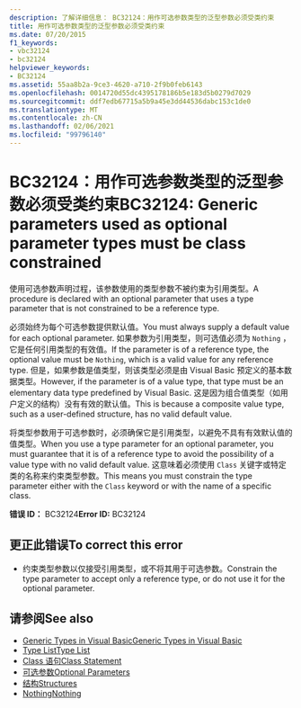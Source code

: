 ```yaml
---
description: 了解详细信息： BC32124：用作可选参数类型的泛型参数必须受类约束
title: 用作可选参数类型的泛型参数必须受类约束
ms.date: 07/20/2015
f1_keywords:
- vbc32124
- bc32124
helpviewer_keywords:
- BC32124
ms.assetid: 55aa8b2a-9ce3-4620-a710-2f9b0feb6143
ms.openlocfilehash: 0014720d55dc4395178186b5e183d5b0279d7029
ms.sourcegitcommit: ddf7edb67715a5b9a45e3dd44536dabc153c1de0
ms.translationtype: MT
ms.contentlocale: zh-CN
ms.lasthandoff: 02/06/2021
ms.locfileid: "99796140"
---
```

# <a name="bc32124-generic-parameters-used-as-optional-parameter-types-must-be-class-constrained"></a><span data-ttu-id="192cc-103">BC32124：用作可选参数类型的泛型参数必须受类约束</span><span class="sxs-lookup"><span data-stu-id="192cc-103">BC32124: Generic parameters used as optional parameter types must be class constrained</span></span>

<span data-ttu-id="192cc-104">使用可选参数声明过程，该参数使用的类型参数不被约束为引用类型。</span><span class="sxs-lookup"><span data-stu-id="192cc-104">A procedure is declared with an optional parameter that uses a type parameter that is not constrained to be a reference type.</span></span>

 <span data-ttu-id="192cc-105">必须始终为每个可选参数提供默认值。</span><span class="sxs-lookup"><span data-stu-id="192cc-105">You must always supply a default value for each optional parameter.</span></span> <span data-ttu-id="192cc-106">如果参数为引用类型，则可选值必须为 `Nothing` ，它是任何引用类型的有效值。</span><span class="sxs-lookup"><span data-stu-id="192cc-106">If the parameter is of a reference type, the optional value must be `Nothing`, which is a valid value for any reference type.</span></span> <span data-ttu-id="192cc-107">但是，如果参数是值类型，则该类型必须是由 Visual Basic 预定义的基本数据类型。</span><span class="sxs-lookup"><span data-stu-id="192cc-107">However, if the parameter is of a value type, that type must be an elementary data type predefined by Visual Basic.</span></span> <span data-ttu-id="192cc-108">这是因为组合值类型（如用户定义的结构）没有有效的默认值。</span><span class="sxs-lookup"><span data-stu-id="192cc-108">This is because a composite value type, such as a user-defined structure, has no valid default value.</span></span>

 <span data-ttu-id="192cc-109">将类型参数用于可选参数时，必须确保它是引用类型，以避免不具有有效默认值的值类型。</span><span class="sxs-lookup"><span data-stu-id="192cc-109">When you use a type parameter for an optional parameter, you must guarantee that it is of a reference type to avoid the possibility of a value type with no valid default value.</span></span> <span data-ttu-id="192cc-110">这意味着必须使用 `Class` 关键字或特定类的名称来约束类型参数。</span><span class="sxs-lookup"><span data-stu-id="192cc-110">This means you must constrain the type parameter either with the `Class` keyword or with the name of a specific class.</span></span>

 <span data-ttu-id="192cc-111">**错误 ID：** BC32124</span><span class="sxs-lookup"><span data-stu-id="192cc-111">**Error ID:** BC32124</span></span>

## <a name="to-correct-this-error"></a><span data-ttu-id="192cc-112">更正此错误</span><span class="sxs-lookup"><span data-stu-id="192cc-112">To correct this error</span></span>

- <span data-ttu-id="192cc-113">约束类型参数以仅接受引用类型，或不将其用于可选参数。</span><span class="sxs-lookup"><span data-stu-id="192cc-113">Constrain the type parameter to accept only a reference type, or do not use it for the optional parameter.</span></span>

## <a name="see-also"></a><span data-ttu-id="192cc-114">请参阅</span><span class="sxs-lookup"><span data-stu-id="192cc-114">See also</span></span>

- [<span data-ttu-id="192cc-115">Generic Types in Visual Basic</span><span class="sxs-lookup"><span data-stu-id="192cc-115">Generic Types in Visual Basic</span></span>](../../programming-guide/language-features/data-types/generic-types.md)
- [<span data-ttu-id="192cc-116">Type List</span><span class="sxs-lookup"><span data-stu-id="192cc-116">Type List</span></span>](../statements/type-list.md)
- [<span data-ttu-id="192cc-117">Class 语句</span><span class="sxs-lookup"><span data-stu-id="192cc-117">Class Statement</span></span>](../statements/class-statement.md)
- [<span data-ttu-id="192cc-118">可选参数</span><span class="sxs-lookup"><span data-stu-id="192cc-118">Optional Parameters</span></span>](../../programming-guide/language-features/procedures/optional-parameters.md)
- [<span data-ttu-id="192cc-119">结构</span><span class="sxs-lookup"><span data-stu-id="192cc-119">Structures</span></span>](../../programming-guide/language-features/data-types/structures.md)
- [<span data-ttu-id="192cc-120">Nothing</span><span class="sxs-lookup"><span data-stu-id="192cc-120">Nothing</span></span>](../nothing.md)
